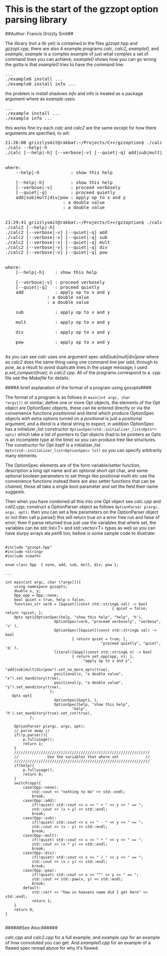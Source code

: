 This is the start of the gzzopt option parsing library
======================================================

##Author: Francis Grizzly Smit##

The library (not a lib yet) is contained in the files *gzzopt.hpp* and *gzzopt.cpp*, there are also 4 example programs *calc, calc2, example0,* and *example*, *example* is a complex example of just what complex a set of command lines you can achieve; *example0* shows how you can go wrong the gotta is 
that *example0* tries to have the command line:
<pre>
...
./example0 install <pacakage>...
./example0 install info <pacakage>...
</pre>

the problem is *install* shadows *info* and info is treated as a package argument where as *example* uses: 
<pre>
...
./example install <pacakage>...
./example info <pacakage>...
</pre>

this works fine try each *calc* and *calc2* are the same except for how there arguments are specified, to wit:
<pre>
21:26:00 grizzlysmit@rakbat:~/Projects/C++/gzzoption$ ./calc --help
./calc --help|-h
./calc [--help|-h] [--verbose|-v] [--quiet|-q] add|sub|mult|div|pow <x> <y>


where:
	--help|-h            : show this help
	                       
	[--help|-h]          : show this help
	[--verbose|-v]       : proceed verbosely
	[--quiet|-q]         : proceed quietly
	add|sub|mult|div|pow : apply op to x and y
	<x>                  : a double value
	<y>                  : a double value
	                       

21:29:41 grizzlysmit@rakbat:~/Projects/C++/gzzoption$ ./calc2 --help
./calc2 [--help|-h]
./calc2 [--verbose|-v] [--quiet|-q] add <x> <y>
./calc2 [--verbose|-v] [--quiet|-q] sub <x> <y>
./calc2 [--verbose|-v] [--quiet|-q] mult <x> <y>
./calc2 [--verbose|-v] [--quiet|-q] div <x> <y>
./calc2 [--verbose|-v] [--quiet|-q] pow <x> <y>


where:
	[--help|-h]    : show this help
	                 
	[--verbose|-v] : proceed verbosely
	[--quiet|-q]   : proceed quietly
	add            : apply op to x and y
	<x>            : a double value
	<y>            : a double value
	                 
	sub            : apply op to x and y
	                 
	mult           : apply op to x and y
	                 
	div            : apply op to x and y
	                 
	pow            : apply op to x and y
	                 
</pre>

As you can see *calc* uses one argument spec *add|sub|mult|div|pow* where as *calc2* does the same thing using one command line per *add*, through to *pow*, as a result to avoid duplicate lines in the usage message; I used *p.set_compact(true);* in *calc2.cpp*.
All of the programs correspond to a *.cpp* file see the *Makefile* for details.

####A brief explanation of the format of a program using gxxopts####

The format of a program is as follows in <code>main(int argc, char \*argv[])</code> or similar, define one or more Opt objects, the elements of the Opt object are OptionSpec objects, these can be entered directly or via the convenience functions *positionnal* and *literal* which produce OptionSpec objects with extra options turned on a *positional* is just a positional argument, and a *literal* is a literal string to expect, in addition OptionSpec has a initializer\_list constructor <code>OptionSpec(std::initializer\_list&lt;Opts\*&gt; opts)</code> which take a list of pointers to Opt objects (had to be pointers as Opts is an incomplete type at the time) so you can produce tree like structures. The constructor for Opt itself is a initializer\_list <code>Opts(std::initializer\_list&lt;OptionSpec&gt; lst)</code> so you can specify arbitrarily many elements.

The OptionSpec elements are of the form variable/setter function, description a long opt name and an optional short opt char, and some optional boolean parameters to set things like positional multi etc use the convenience functions instead there are also setter functions that can be chained, these all take a single bool parameter and set the field their name suggests.

Then when you have combined all this into one Opt object see *calc.cpp* and *call2.cpp*; construct a OptionParser object as follows <code>OptionParser p(argc, argv, opt);</code> then you can set a few parameters on the OptionParser object or not then call p.parse() this will return true on a error free run and false of error; then if parse returned true just use the variables that where set, the variables can be std::list&lt;T&gt; and std::vector&lt;T&gt; types as well so you can have slurpy arrays ala perl6 too; bellow is some sample code to illustrate:

<pre>
   <code>
#include "gzzopt.hpp"
#include &lt;string&gt;
#include &lt;cmath&gt;

enum class Opp  { none, add, sub, mult, div, pow };

...

int main(int argc, char \*argv[]){
    using namespace gzzopts;
    double x, y;
    Opp opp = Opp::none;
    bool quiet = true, help = false;
    function_str verb = [&quiet](const std::string& val) -> bool
                                                { quiet = false; return !quiet; };
    Opts opt1{OptionSpec(help, "show this help", "help", 'h'),
                      OptionSpec(verb, "proceed verbosely", "verbose", 'v' ), 
                      OptionSpec([&quiet](const std::string& val) -> bool
                              { return quiet = true; },
                                           "proceed quietly", "quiet", 'q' ), 
                      literal([&opp](const std::string& n) -> bool
                              { return set_opp(opp, n); },
                                   "apply op to x and y",
                                   "add|sub|mult|div|pow").set_no_more_opts(true),
                      positional(x, "a double value", "x").set_manditory(true),
                      positional(y, "a double value", "y").set_manditory(true),
                    };
   Opts opt{
                      OptionSpec{&opt1, },
                      OptionSpec(help, "show this help",
                              "help", 'h').set_manditory(true).set_cut(true),
           };
   
    OptionParser p(argc, argv, opt);
    // parse away //
    if(!p.parse()){
        p.fullusage();
        return 1;
    }
    /////////////////////////////////////////////////////////////
    //             Use the variables that where set            //
    /////////////////////////////////////////////////////////////
    if(help){
        p.fullusage();
        return 0;
    }
    switch(opp){
        case(Opp::none):
            std::cout &lt;&lt; "nothing to do" &lt;&lt; std::endl;
            break;
        case(Opp::add):
            if(!quiet) std::cout &lt;&lt; x &lt;&lt; " + " &lt;&lt; y &lt;&lt; " == ";
            std::cout &lt;&lt; (x + y) &lt;&lt; std::endl;
            break;
        case(Opp::sub):
            if(!quiet) std::cout &lt;&lt; x &lt;&lt; " - " &lt;&lt; y &lt;&lt; " == ";
            std::cout &lt;&lt; (x - y) &lt;&lt; std::endl;
            break;
        case(Opp::mult):
            if(!quiet) std::cout &lt;&lt; x &lt;&lt; " * " &lt;&lt; y &lt;&lt; " == ";
            std::cout &lt;&lt; (x * y) &lt;&lt; std::endl;
            break;
        case(Opp::div):
            if(!quiet) std::cout &lt;&lt; x &lt;&lt; " / " &lt;&lt; y &lt;&lt; " == ";
            std::cout &lt;&lt; (x / y) &lt;&lt; std::endl;
            break;
        case(Opp::pow):
            if(!quiet) std::cout &lt;&lt; x &lt;&lt; "^" &lt;&lt; y &lt;&lt; " == ";
            std::cout &lt;&lt; std::pow(x, y) &lt;&lt; std::endl;
            break;
        default:
            std::cerr &lt;&lt; "how in heavens name did I get here" &lt;&lt; std::endl;
            return 1;
    }
    return 0;
}
   </code>
</pre>



######See Also:######

*calc.cpp* and *calc2.cpp* for a full example; and *example.cpp* for an example of how convoluted you can get. And *example0.cpp* for an example of a flawed spec reread above for why it's flawed.

